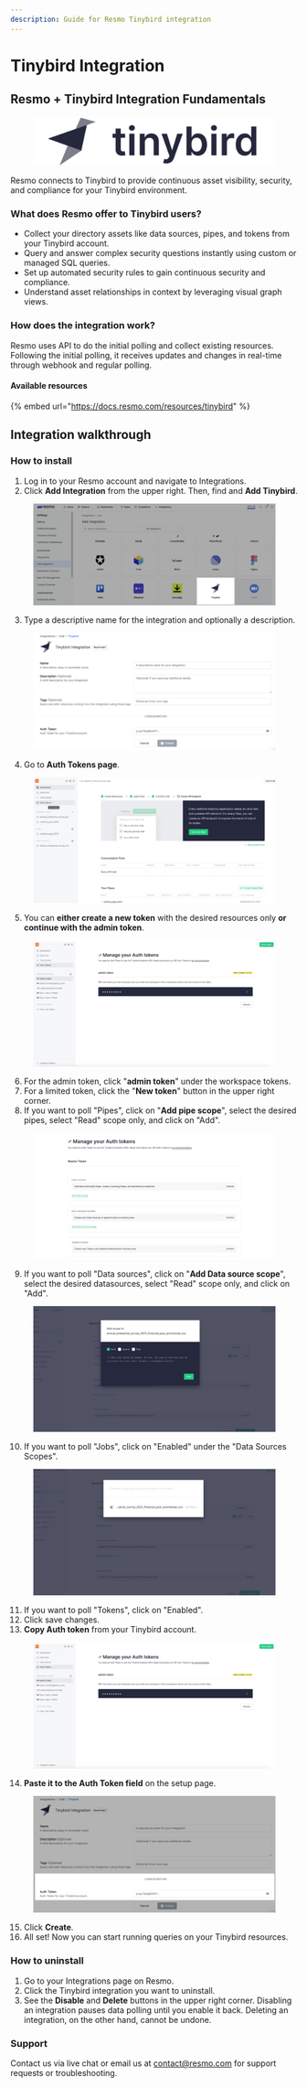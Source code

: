 ```yaml
---
description: Guide for Resmo Tinybird integration
---
```


# Tinybird Integration

## Resmo + Tinybird Integration Fundamentals

<figure><img src="../.gitbook/assets/tinybird.png" alt=""><figcaption></figcaption></figure>

Resmo connects to Tinybird to provide continuous asset visibility, security, and compliance for your Tinybird environment.

### What does Resmo offer to Tinybird users?

* Collect your directory assets like data sources, pipes, and tokens from your Tinybird account.
* Query and answer complex security questions instantly using custom or managed SQL queries.
* Set up automated security rules to gain continuous security and compliance.
* Understand asset relationships in context by leveraging visual graph views.

### How does the integration work?

Resmo uses API to do the initial polling and collect existing resources. Following the initial polling, it receives updates and changes in real-time through webhook and regular polling.

#### Available resources

{% embed url="https://docs.resmo.com/resources/tinybird" %}

## Integration walkthrough

### How to install

1. Log in to your Resmo account and navigate to Integrations.
2. Click **Add Integration** from the upper right. Then, find and **Add Tinybird**.

<figure><img src="../.gitbook/assets/add-tinybird.png" alt=""><figcaption></figcaption></figure>

3. Type a descriptive name for the integration and optionally a description.

<figure><img src="../.gitbook/assets/tinybird-integration.png" alt=""><figcaption></figcaption></figure>

4. Go to **Auth Tokens page**.

<figure><img src="../.gitbook/assets/auth-tokens-page.jpg" alt=""><figcaption></figcaption></figure>

5. You can **either create a new token** with the desired resources only **or continue with the admin token**.

<figure><img src="../.gitbook/assets/admin-token (1).jpg" alt=""><figcaption></figcaption></figure>

6. For the admin token, click "**admin token**" under the workspace tokens.
7. For a limited token, click the "**New token**" button in the upper right corner.
8. If you want to poll "Pipes", click on "**Add pipe scope**", select the desired pipes, select "Read" scope only, and click on "Add".

<figure><img src="../.gitbook/assets/add-pipe-scope.jpg" alt=""><figcaption></figcaption></figure>

9. If you want to poll "Data sources", click on "**Add Data source scope**", select the desired datasources, select "Read" scope only, and click on "Add".

<figure><img src="../.gitbook/assets/select-read-only.jpg" alt=""><figcaption></figcaption></figure>

10. If you want to poll "Jobs", click on "Enabled" under the "Data Sources Scopes".

<figure><img src="../.gitbook/assets/add-data-scope.jpg" alt=""><figcaption></figcaption></figure>

11. If you want to poll "Tokens", click on "Enabled".
12. Click save changes.
13. **Copy Auth token** from your Tinybird account.

<figure><img src="../.gitbook/assets/admin-token.jpg" alt=""><figcaption></figcaption></figure>

14. **Paste it to the Auth Token field** on the setup page.

<figure><img src="../.gitbook/assets/tinybird-integration-token.png" alt=""><figcaption></figcaption></figure>

15. Click **Create**.
16. All set! Now you can start running queries on your Tinybird resources.

### How to uninstall

1. Go to your Integrations page on Resmo.
2. Click the Tinybird integration you want to uninstall.
3. See the **Disable** and **Delete** buttons in the upper right corner. Disabling an integration pauses data polling until you enable it back. Deleting an integration, on the other hand, cannot be undone.

### Support

Contact us via live chat or email us at contact@resmo.com for support requests or troubleshooting.
